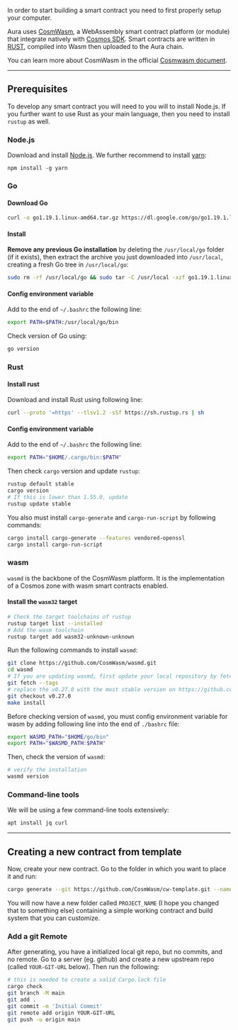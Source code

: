 In order to start building a smart contract you need to first properly setup your computer.

Aura uses [CosmWasm](https://cosmwasm.com/), a WebAssembly smart contract platform (or module) that integrate natively with [Cosmos SDK](https://v1.cosmos.network/sdk). Smart contracts are written in [RUST](https://www.rust-lang.org/), compiled into Wasm then uploaded to the Aura chain.

You can learn more about CosmWasm in the official [Cosmwasm document](https://docs.cosmwasm.com/docs/1.0/).

---

## Prerequisites

To develop any smart contract you will need to you will to install Node.js. If you further want to use Rust as your main language, then you need to install `rustup` as well.

### Node.js
Download and install [Node.js](https://nodejs.org/en/download/). We further recommend to install [yarn](https://yarnpkg.com): 
```
npm install -g yarn
```

### Go

#### Download Go
```bash
curl -o go1.19.1.linux-amd64.tar.gz https://dl.google.com/go/go1.19.1.linux-amd64.tar.gz
```

#### Install
**Remove any previous Go installation** by deleting the `/usr/local/go` folder (if it exists), then extract the archive you just downloaded into `/usr/local`, creating a fresh Go tree in `/usr/local/go`:
```bash
sudo rm -rf /usr/local/go && sudo tar -C /usr/local -xzf go1.19.1.linux-amd64.tar.gz && rm -r go1.19.1.linux-amd64.tar.gz
```

#### Config environment variable
Add to the end of `~/.bashrc` the following line:
```bash
export PATH=$PATH:/usr/local/go/bin
```

Check version of Go using:
```bash
go version
```

### Rust

#### Install rust
Download and install Rust using following line:
```bash
curl --proto '=https' --tlsv1.2 -sSf https://sh.rustup.rs | sh
```

#### Config environment variable
Add to the end of `~/.bashrc` the following line:
```bash
export PATH="$HOME/.cargo/bin:$PATH"
```

Then check `cargo` version and update `rustup`:
```bash
rustup default stable
cargo version
# If this is lower than 1.55.0, update
rustup update stable
```

You also must install `cargo-generate` and `cargo-run-script` by following commands:
```bash
cargo install cargo-generate --features vendored-openssl
cargo install cargo-run-script
```

### wasm
`wasmd` is the backbone of the CosmWasm platform. It is the implementation of a Cosmos zone with wasm smart contracts enabled.

#### Install the `wasm32` target
```bash
# Check the target toolchains of rustup
rustup target list --installed
# Add the wasm toolchain
rustup target add wasm32-unknown-unknown
```

Run the following commands to install `wasmd`:
```bash
git clone https://github.com/CosmWasm/wasmd.git
cd wasmd
# If you are updating wasmd, first update your local repository by fetching the remote tags available
git fetch --tags
# replace the v0.27.0 with the most stable version on https://github.com/CosmWasm/wasmd/releases
git checkout v0.27.0
make install
```

Before checking version of `wasmd`, you must config environment variable for wasm by adding following line into the end of `./bashrc` file:
```bash
export WASMD_PATH="$HOME/go/bin"
export PATH="$WASMD_PATH:$PATH"
``` 
Then, check the version of `wasmd`:
```bash
# verify the installation
wasmd version
```

### Command-line tools
We will be using a few command-line tools extensively:
```bash
apt install jq curl
```

---

## Creating a new contract from template
Now, create your new contract. Go to the folder in which you want to place it and run:
```bash
cargo generate --git https://github.com/CosmWasm/cw-template.git --name PROJECT_NAME
```
You will now have a new folder called `PROJECT_NAME` (I hope you changed that to something else) containing a simple working contract and build system that you can customize.

### Add a git Remote
After generating, you have a initialized local git repo, but no commits, and no remote. Go to a server (eg. github) and create a new upstream repo (called `YOUR-GIT-URL` below). Then run the following:

```bash
# this is needed to create a valid Cargo.lock file
cargo check
git branch -M main
git add .
git commit -m 'Initial Commit'
git remote add origin YOUR-GIT-URL
git push -u origin main
```


